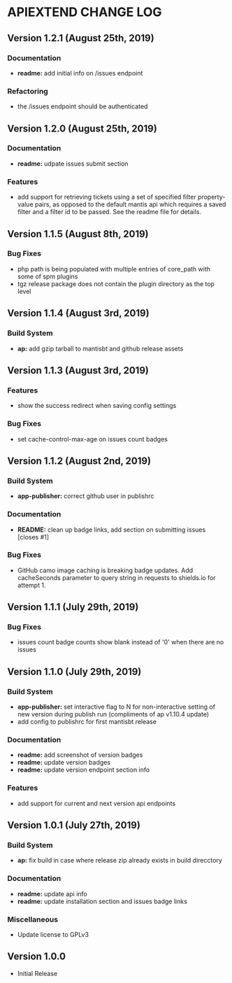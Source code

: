 # APIEXTEND CHANGE LOG

## Version 1.2.1 (August 25th, 2019)

### Documentation

- **readme:** add initial info on /issues endpoint

### Refactoring

- the /issues endpoint should be authenticated

## Version 1.2.0 (August 25th, 2019)

### Documentation

- **readme:** udpate issues submit section

### Features

- add support for retrieving tickets using a set of specified filter property-value pairs, as opposed to the default mantis api which requires a saved filter and a filter id to be passed.  See the readme file for details.

## Version 1.1.5 (August 8th, 2019)

### Bug Fixes

- php path is being populated with multiple entries of core_path with some of spm plugins
- tgz release package does not contain the plugin directory as the top level

## Version 1.1.4 (August 3rd, 2019)

### Build System

- **ap:** add gzip tarball to mantisbt and github release assets

## Version 1.1.3 (August 3rd, 2019)

### Features

- show the success redirect when saving config settings

### Bug Fixes

- set cache-control-max-age on issues count badges

## Version 1.1.2 (August 2nd, 2019)

### Build System

- **app-publisher:** correct github user in publishrc

### Documentation

- **README:** clean up badge links, add section on submitting issues [closes #1]

### Bug Fixes

- GitHub camo image caching is breaking badge updates.  Add cacheSeconds parameter to query string in requests to shields.io for attempt 1.

## Version 1.1.1 (July 29th, 2019)

### Bug Fixes

- issues count badge counts show blank instead of '0' when there are no issues

## Version 1.1.0 (July 29th, 2019)

### Build System

- **app-publisher:** set interactive flag to N for non-interactive setting of new version during publish run (compliments of ap v1.10.4 update)
- add config to publishrc for first mantisbt release

### Documentation

- **readme:** add screenshot of version badges
- **readme:** update version badges
- **readme:** update version endpoint section info

### Features

- add support for current and next version api endpoints

## Version 1.0.1 (July 27th, 2019)

### Build System

- **ap:** fix build in case where release zip already exists in build direcctory

### Documentation

- **readme:** update api info
- **readme:** update installation section and issues badge links

### Miscellaneous

- Update license to GPLv3

## Version 1.0.0

- Initial Release

